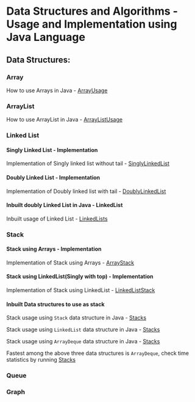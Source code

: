 # Data Structures and Algorithms - Usage and Implementation using Java Language

## Data Structures:

### Array

How to use Arrays in Java - [ArrayUsage](https://github.com/Sreek-Swarnapuri/DataStructuresAlgorithmsJava/blob/c1f8d55e63b6330b5a48bd8a1ab88694175235f5/src/main/java/org/sreek/ds/usage/ArrayUsage.java)

### ArrayList

How to use ArrayList in Java - [ArrayListUsage](https://github.com/Sreek-Swarnapuri/DataStructuresAlgorithmsJava/blob/c1f8d55e63b6330b5a48bd8a1ab88694175235f5/src/main/java/org/sreek/ds/usage/ArrayListUsage.java)

### Linked List

#### Singly Linked List - Implementation

Implementation of Singly linked list without tail - [SinglyLinkedList](https://github.com/Sreek-Swarnapuri/DataStructuresAlgorithmsJava/blob/54e5e2fc6ee33331bd68587d78b60b18eaa941fa/src/main/java/org/sreek/ds/implementation/list/SinglyLinkedList.java)

#### Doubly Linked List - Implementation

Implementation of Doubly linked list with tail - [DoublyLinkedList](https://github.com/Sreek-Swarnapuri/DataStructuresAlgorithmsJava/blob/54e5e2fc6ee33331bd68587d78b60b18eaa941fa/src/main/java/org/sreek/ds/implementation/list/DoublyLinkedList.java)

#### Inbuilt doubly Linked List in Java - LinkedList<T>

Inbuilt usage of Linked List - [LinkedLists](https://github.com/Sreek-Swarnapuri/DataStructuresAlgorithmsJava/blob/d48adfc332ab7f393edce753014dff7ab5c92902/src/main/java/org/sreek/ds/usage/builtin/LinkedLists.java)

### Stack

#### Stack using Arrays - Implementation

Implementation of Stack using Arrays - [ArrayStack](https://github.com/Sreek-Swarnapuri/DataStructuresAlgorithmsJava/blob/54e5e2fc6ee33331bd68587d78b60b18eaa941fa/src/main/java/org/sreek/ds/implementation/stack/ArrayStack.java)

#### Stack using LinkedList(Singly with top) - Implementation

Implementation of Stack using LinkedList - [LinkedListStack](https://github.com/Sreek-Swarnapuri/DataStructuresAlgorithmsJava/blob/54e5e2fc6ee33331bd68587d78b60b18eaa941fa/src/main/java/org/sreek/ds/implementation/stack/LinkedListStack.java)

#### Inbuilt Data structures to use as stack

Stack usage using `Stack` data structure in Java - [Stacks](https://github.com/Sreek-Swarnapuri/DataStructuresAlgorithmsJava/blob/d48adfc332ab7f393edce753014dff7ab5c92902/src/main/java/org/sreek/ds/usage/builtin/Stacks.java)

Stack usage using `LinkedList` data structure in Java - [Stacks](https://github.com/Sreek-Swarnapuri/DataStructuresAlgorithmsJava/blob/d48adfc332ab7f393edce753014dff7ab5c92902/src/main/java/org/sreek/ds/usage/builtin/Stacks.java)

Stack usage using `ArrayDeque` data structure in Java - [Stacks](https://github.com/Sreek-Swarnapuri/DataStructuresAlgorithmsJava/blob/d48adfc332ab7f393edce753014dff7ab5c92902/src/main/java/org/sreek/ds/usage/builtin/Stacks.java)

Fastest among the above three data structures is `ArrayDeque`, check time statistics by running [Stacks](https://github.com/Sreek-Swarnapuri/DataStructuresAlgorithmsJava/blob/d48adfc332ab7f393edce753014dff7ab5c92902/src/main/java/org/sreek/ds/usage/builtin/Stacks.java)

### Queue

### Graph